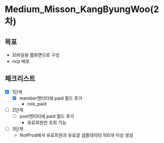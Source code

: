 # Medium_Misson_KangByungWoo(2차)
## 목표
 - 모바일용 웹화면으로 구성
 - ncp 배포
## 체크리스트
 - [x] 1단계
   - [x] member엔티티에 paid 필드 추가
     - role_paid
 - [ ] 2단계
   - [ ] post엔티티에 paid 필드 추가
     - 유료회원만 조회 가능
 - [ ] 3단계
   - NotProd에서 유료회원과 유료글 샘플데이터 100개 이상 생성